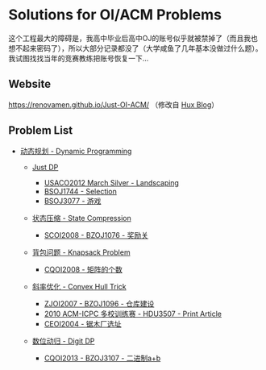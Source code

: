 # Solutions for OI/ACM Problems

这个工程最大的障碍是，我高中毕业后高中OJ的账号似乎就被禁掉了（而且我也想不起来密码了），所以大部分记录都没了（大学咸鱼了几年基本没做过什么题）。我试图找找当年的竞赛教练把账号恢复一下...





## Website

https://renovamen.github.io/Just-OI-ACM/ （修改自 [Hux Blog](https://github.com/Huxpro/huxpro.github.io)）



## Problem List

- [动态规划 - Dynamic Programming](https://github.com/Renovamen/Just-OI-ACM/tree/master/Dynamic-Programming)
  - [Just DP](https://github.com/Renovamen/Just-OI-ACM/tree/master/Dynamic-Programming/Just-DP)
    - [USACO2012 March Silver - Landscaping](https://github.com/Renovamen/Just-OI-ACM/blob/master/Dynamic-Programming/Just-DP/USACO2012-March-Silver-Landscaping.cpp)
    - [BSOJ1744 - Selection](https://github.com/Renovamen/Just-OI-ACM/blob/master/Dynamic-Programming/Just-DP/bsoj1744-selection.cpp)
    - [BSOJ3077 - 游戏](https://github.com/Renovamen/Just-OI-ACM/blob/master/Dynamic-Programming/Just-DP/bzoj3077-%E6%B8%B8%E6%88%8F.cpp)
  - [状态压缩 - State Compression](https://github.com/Renovamen/Just-OI-ACM/tree/master/Dynamic-Programming/State-Compression)

    - [SCOI2008 - BZOJ1076 - 奖励关](https://github.com/Renovamen/Just-OI-ACM/blob/master/Dynamic-Programming/State-Compression/SCOI2008-HYSBZ1076-%E5%A5%96%E5%8A%B1%E5%85%B3.cpp)

  - [背包问题 - Knapsack Problem](https://github.com/Renovamen/Just-OI-ACM/tree/master/Dynamic-Programming/Knapsack-Problem)

    - [CQOI2008 - 矩阵的个数](https://github.com/Renovamen/Just-OI-ACM/blob/master/Dynamic-Programming/Knapsack-Problem/CQOI2008-%E7%9F%A9%E9%98%B5%E7%9A%84%E4%B8%AA%E6%95%B0.cpp)
  - [斜率优化 - Convex Hull Trick](https://github.com/Renovamen/Just-OI-ACM/tree/master/Dynamic-Programming/Convex-Hull-Trick)
    - [ZJOI2007 - BZOJ1096 - 仓库建设](https://github.com/Renovamen/Just-OI-ACM/blob/master/Dynamic-Programming/Convex-Hull-Trick/ZJOI2007-%E4%BB%93%E5%BA%93%E5%BB%BA%E8%AE%BE.cpp)
    - [2010 ACM-ICPC 多校训练赛 - HDU3507 - Print Article](https://github.com/Renovamen/Just-OI-ACM/blob/master/Dynamic-Programming/Convex-Hull-Trick/HDU3507-Print-Article.cpp)
    - [CEOI2004 - 锯木厂选址](https://github.com/Renovamen/Just-OI-ACM/blob/master/Dynamic-Programming/Convex-Hull-Trick/CEOI2004-%E9%94%AF%E6%9C%A8%E5%8E%82%E9%80%89%E5%9D%80.cpp)

  - [数位动归 - Digit DP](https://github.com/Renovamen/Just-OI-ACM/tree/master/Dynamic-Programming/Digit-DP)
    - [CQOI2013 - BZOJ3107 - 二进制a+b](https://github.com/Renovamen/Just-OI-ACM/blob/master/Dynamic-Programming/Digit-DP/CQOI2013-二进制a+b)